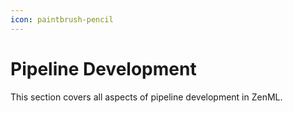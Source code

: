 ```yaml
---
icon: paintbrush-pencil
---
```


# Pipeline Development

This section covers all aspects of pipeline development in ZenML.